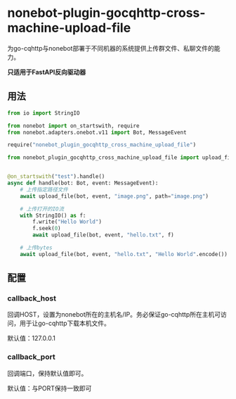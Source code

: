 nonebot-plugin-gocqhttp-cross-machine-upload-file
========

为go-cqhttp与nonebot部署于不同机器的系统提供上传群文件、私聊文件的能力。

**只适用于FastAPI反向驱动器**

## 用法

```python
from io import StringIO

from nonebot import on_startswith, require
from nonebot.adapters.onebot.v11 import Bot, MessageEvent

require("nonebot_plugin_gocqhttp_cross_machine_upload_file")

from nonebot_plugin_gocqhttp_cross_machine_upload_file import upload_file


@on_startswith("test").handle()
async def handle(bot: Bot, event: MessageEvent):
    # 上传指定路径文件
    await upload_file(bot, event, "image.png", path="image.png")

    # 上传打开的IO流
    with StringIO() as f:
        f.write("Hello World")
        f.seek(0)
        await upload_file(bot, event, "hello.txt", f)

    # 上传bytes
    await upload_file(bot, event, "hello.txt", "Hello World".encode())
```


## 配置

### callback_host

回调HOST，设置为nonebot所在的主机名/IP。务必保证go-cqhttp所在主机可访问，用于让go-cqhttp下载本机文件。

默认值：127.0.0.1

### callback_port

回调端口，保持默认值即可。

默认值：与PORT保持一致即可
